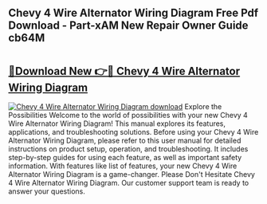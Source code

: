 ## Chevy 4 Wire Alternator Wiring Diagram Free Pdf Download - Part-xAM New Repair Owner Guide cb64M

# <h2><a href="http://dfj9xdz.blite.top/?on=Chevy+4+Wire+Alternator+Wiring+Diagram">🔗Download New 👉🔴 Chevy 4 Wire Alternator Wiring Diagram</a></h2>

[![Chevy 4 Wire Alternator Wiring Diagram download](https://i.imgur.com/lujVjoI.png)](http://dfj9xdz.blite.top/?on=Chevy+4+Wire+Alternator+Wiring+Diagram)
Explore the Possibilities Welcome to the world of possibilities with your new Chevy 4 Wire Alternator Wiring Diagram! This manual explores its features, applications, and troubleshooting solutions. Before using your Chevy 4 Wire Alternator Wiring Diagram, please refer to this user manual for detailed instructions on product setup, operation, and troubleshooting. It includes step-by-step guides for using each feature, as well as important safety information. With features like list of features, your new Chevy 4 Wire Alternator Wiring Diagram is a game-changer. Please Don't Hesitate Chevy 4 Wire Alternator Wiring Diagram. Our customer support team is ready to answer your questions.
